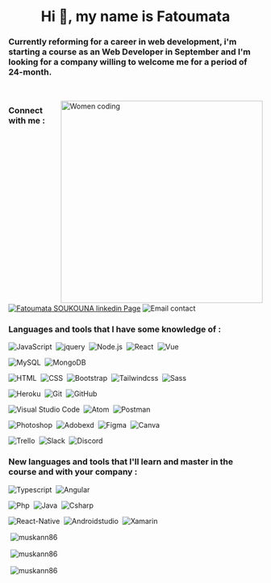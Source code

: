 <h1 align="center">Hi 👋, my name is Fatoumata</h1>

<h3 align="left">Currently reforming for a career in web development, i'm starting a course as an Web Developer in September and I'm looking for a company willing to welcome me for a period of 24-month.</h3>

&nbsp;

<img align="right" width="400" src="https://encrypted-tbn0.gstatic.com/images?q=tbn:ANd9GcS58VBbtk7E41W91T6fuR8-kl8dp-AuiMeiHw&usqp=CAU" alt="Women coding">

<h3 align="left">Connect with me :</h3>
 
<a href="https://linkedin.com/in/https://www.linkedin.com/in/fatoumatasoukouna86/" target="blank"><img align="center" src="https://img.shields.io/badge/-linkedin-000B49?style=flat&logo=linkedin" alt="Fatoumata SOUKOUNA linkedin Page" /></a>
<img align="center" src="https://img.shields.io/badge/-soukounafatoumata86@gmail.com-000B49?style=flat&logo=gmail" alt="Email contact" />

<h3 align="left">Languages and tools that I have some knowledge of :</h3>

![JavaScript](https://img.shields.io/badge/-JavaScript-000B49?style=flat&logo=javascript)&nbsp;
![jquery](https://img.shields.io/badge/-Jquery-000B49?style=flat&logo=jquery&logoColor=0769ad)&nbsp;
![Node.js](https://img.shields.io/badge/-Node.js-000B49?style=flat&logo=node.js)&nbsp;
![React](https://img.shields.io/badge/-React-000B49?style=flat&logo=react)&nbsp;
![Vue](https://img.shields.io/badge/-Vue.js-000B49?style=flat&logo=Vue.js)&nbsp;

![MySQL](https://img.shields.io/badge/-MySQL-000B49?style=flat&logo=MySQL)&nbsp;
![MongoDB](https://img.shields.io/badge/-MongoDB-000B49?style=flat&logo=MongoDB)&nbsp;

![HTML](https://img.shields.io/badge/-HTML-000B49?style=flat&logo=HTML5)&nbsp;
![CSS](https://img.shields.io/badge/-CSS-000B49?style=flat&logo=CSS3&logoColor=0078d7)&nbsp;
![Bootstrap](https://img.shields.io/badge/-Bootstrap-000B49?style=flat&logo=bootstrap)&nbsp;
![Tailwindcss](https://img.shields.io/badge/-Tailwindcss-000B49?style=flat&logo=tailwindcss)&nbsp;
![Sass](https://img.shields.io/badge/-Sass-000B49?style=flat&logo=sass)&nbsp;

![Heroku](https://img.shields.io/badge/-Heroku-000B49?style=flat&logo=heroku)&nbsp;
![Git](https://img.shields.io/badge/-Git-000B49?style=flat&logo=git)&nbsp;
![GitHub](https://img.shields.io/badge/-GitHub-000B49?style=flat&logo=github)&nbsp;

![Visual Studio Code](https://img.shields.io/badge/-Visual%20Studio%20Code-000B49?style=flat&logo=visual-studio-code&logoColor=0078d7)&nbsp;
![Atom](https://img.shields.io/badge/-Atom-000B49?style=flat&logo=Atom&logoColor=90b061)&nbsp;
![Postman](https://img.shields.io/badge/-Postman-000B49?style=flat&logo=Postman)&nbsp;

![Photoshop](https://img.shields.io/badge/-Photoshop-000B49?style=flat&logo=adobe-photoshop)&nbsp;
![Adobexd](https://img.shields.io/badge/-Adobe%20XD-000B49?style=flat&logo=Adobexd)&nbsp;
![Figma](https://img.shields.io/badge/-Figma-000B49?style=flat&logo=Figma)&nbsp;
![Canva](https://img.shields.io/badge/-Canva-000B49?style=flat&logo=Canva)&nbsp;

![Trello](https://img.shields.io/badge/-Trello-000B49?style=flat&logo=Trello&logoColor=264de4)&nbsp;
![Slack](https://img.shields.io/badge/-Slack-000B49?style=flat&logo=Slack)&nbsp;
![Discord](https://img.shields.io/badge/-Discord-000B49?style=flat&logo=Discord)&nbsp;

<h3 align="left">New languages and tools that I'll learn and master in the course and with your company :</h3>

![Typescript](https://img.shields.io/badge/-Typescript-000B49?style=flat&logo=typescript)&nbsp;
![Angular](https://img.shields.io/badge/-Angular-000B49?style=flat&logo=angular)&nbsp;

![Php](https://img.shields.io/badge/-Php-000B49?style=flat&logo=php)&nbsp;
![Java](https://img.shields.io/badge/-Java%20Original-000B49?style=flat&logo=java-original)&nbsp;
![Csharp](https://img.shields.io/badge/-Csharp-000B49?style=flat&logo=csharp)&nbsp;

![React-Native](https://img.shields.io/badge/-React%20Native-000B49?style=flat&logo=react-native)&nbsp;
![Androidstudio](https://img.shields.io/badge/-Android%20Studio-000B49?style=flat&logo=Androidstudio)&nbsp;
![Xamarin](https://img.shields.io/badge/-Xamarin-000B49?style=flat&logo=Xamarin)&nbsp;

<p>&nbsp;<img align="center" src="https://github-readme-stats.vercel.app/api/top-langs?username=muskann86&show_icons=true&theme=nightowl" alt="muskann86" /></p>

<p>&nbsp;<img align="center" src="https://github-readme-stats.vercel.app/api?username=muskann86&show_icons=true&theme=nightowl" alt="muskann86" /></p>

<p>&nbsp;<img align="center" src="https://github-readme-streak-stats.herokuapp.com/?user=muskann86&theme=nightowl" alt="muskann86" /></p>
